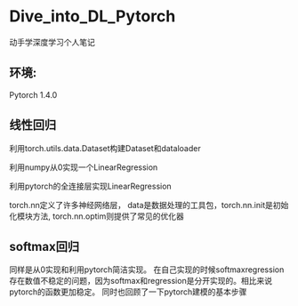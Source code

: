 # Dive_into_DL_Pytorch

 动手学深度学习个人笔记

## 环境:

Pytorch 1.4.0

## 线性回归

利用torch.utils.data.Dataset构建Dataset和dataloader

利用numpy从0实现一个LinearRegression

利用pytorch的全连接层实现LinearRegression

torch.nn定义了许多神经网络层， data是数据处理的工具包，torch.nn.init是初始化模块方法, torch.nn.optim则提供了常见的优化器

## softmax回归
同样是从0实现和利用pytorch简洁实现。
在自己实现的时候softmaxregression存在数值不稳定的问题，因为softmax和regression是分开实现的。相比来说pytorch的函数更加稳定。
同时也回顾了一下pytorch建模的基本步骤



